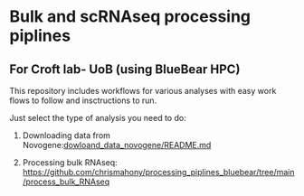 # Bulk and scRNAseq processing piplines


## For Croft lab- UoB (using BlueBear HPC)

This repository includes workflows for various analyses with easy work flows to follow and insctructions to run.

Just select the type of analysis you need to do:



1. Downloading data from Novogene:[dowloand_data_novogene/README.md](https://github.com/chrismahony/processing_piplines_bluebear/tree/main/dowloand_data_novogene)


3. Processing bulk RNAseq: https://github.com/chrismahony/processing_piplines_bluebear/tree/main/process_bulk_RNAseq
